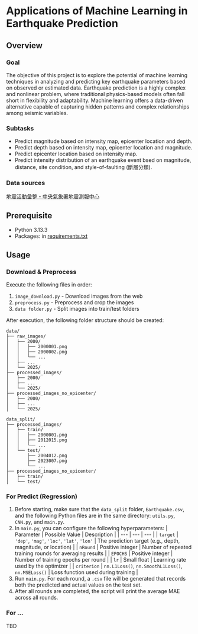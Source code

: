 # Applications of Machine Learning in Earthquake Prediction
## Overview
### Goal
The objective of this project is to explore the potential of machine learning techniques in analyzing and predicting key earthquake parameters based on observed or estimated data. Earthquake prediction is a highly complex and nonlinear problem, where traditional physics-based models often fall short in flexibility and adaptability. Machine learning offers a data-driven alternative capable of capturing hidden patterns and complex relationships among seismic variables.

### Subtasks
* Predict magnitude based on intensity map, epicenter location and depth.
* Predict depth based on intensity map, epicenter location and magnitude.
* Predict epicenter location based on intensity map.
* Predict intensity distribution of an earthquake event bsed on magnitude, distance, site condition, and style-of-faulting (斷層分類).

### Data sources
[地震活動彙整 - 中央氣象署地震測報中心](https://scweb.cwa.gov.tw/zh-tw/earthquake/data)

## Prerequisite
* Python 3.13.3
* Packages: in [requirements.txt](https://github.com/douobb/2025-AI-FinalProject/blob/main/requirements.txt)

## Usage
### Download & Preprocess
Execute the following files in order:
1. `image_download.py` - Download images from the web  
2. `preprocess.py` - Preprocess and crop the images  
3. `data folder.py` - Split images into train/test folders  

After execution, the following folder structure should be created:
```
data/
├── raw_images/
│   ├── 2000/
│   │   ├── 2000001.png
│   │   ├── 2000002.png
│   │   └── ...
│   ├── ...
│   └── 2025/
├── processed_images/
│   ├── 2000/
│   ├── ...
│   └── 2025/
├── processed_images_no_epicenter/
│   ├── 2000/
│   ├── ...
│   └── 2025/
```

```
data_split/
├── processed_images/
│   ├── train/
│   │   ├── 2000001.png
│   │   ├── 2012015.png
│   │   └── ...
│   └── test/
│       ├── 2004012.png
│       ├── 2023007.png
│       └── ...
├── processed_images_no_epicenter/
│   ├── train/
│   └── test/
```
### For Predict (Regression)
1. Before starting, make sure that the `data_split` folder, `Earthquake.csv`, and the following Python files are in the same directory: `utils.py`, `CNN.py`, and `main.py`.
2. In `main.py`, you can configure the following hyperparameters:
   | Parameter | Possible Value | Description |
   | --- | --- | --- |
   | `target` | `'dep'`, `'mag'`, `'loc'`, `'lat'`, `'lon'` | The prediction target (e.g., depth, magnitude, or location) |
   | `nRound` | Positive integer | Number of repeated training rounds for averaging results |
   | `EPOCHS` | Positive integer | Number of training epochs per round |
   | `lr` | Small float | Learning rate used by the optimizer |
   | `criterion` | `nn.L1Loss()`, `nn.SmoothL1Loss()`, `nn.MSELoss()` | Loss function used during training |
3. Run `main.py`. For each round, a `.csv` file will be generated that records both the predicted and actual values on the test set.
4. After all rounds are completed, the script will print the average MAE across all rounds.


### For ...
TBD


